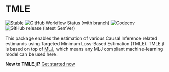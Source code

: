 # TMLE

[![Stable](https://img.shields.io/badge/docs-stable-blue.svg)](https://targene.github.io/TMLE.jl/stable/)
![GitHub Workflow Status (with branch)](https://img.shields.io/github/actions/workflow/status/TARGENE/TMLE.jl/CI.yml?branch=main)
![Codecov](https://img.shields.io/codecov/c/github/TARGENE/TMLE.jl/main)
![GitHub release (latest SemVer)](https://img.shields.io/github/v/release/TARGENE/TMLE.jl)

This package enables the estimation of various Causal Inference related estimands using Targeted Minimum Loss-Based Estimation (TMLE). TMLE.jl is based on top of [MLJ](https://alan-turing-institute.github.io/MLJ.jl/dev/), which means any MLJ compliant machine-learning model can be used here.

**New to TMLE.jl?** [Get started now](https://targene.github.io/TMLE.jl/stable/)